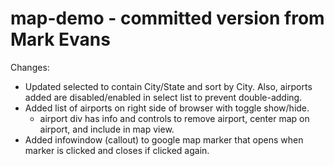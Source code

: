 # map-demo - committed version from Mark Evans

Changes:

* Updated selected to contain City/State and sort by City. Also, airports added are disabled/enabled in select list
to prevent double-adding.
* Added list of airports on right side of browser with toggle show/hide.
  - airport div has info and controls to remove airport, center map on airport, and include in map view.
* Added infowindow (callout) to google map marker that opens when marker is clicked and closes if clicked again.
